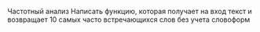 Частотный анализ
Написать функцию, которая получает на вход текст и возвращает
10 самых часто встречающихся слов без учета словоформ